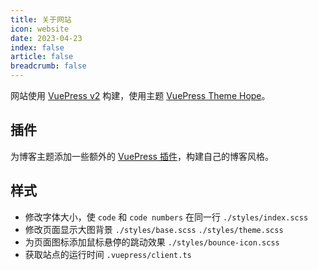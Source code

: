 ```yaml
---
title: 关于网站
icon: website
date: 2023-04-23
index: false
article: false
breadcrumb: false
---
```


网站使用 [VuePress v2](https://vuejs.press/zh) 构建，使用主题 [VuePress Theme Hope](https://theme-hope.vuejs.press/zh/)。

## 插件

为博客主题添加一些额外的 [VuePress 插件](../blog/theme_plugins.md)，构建自己的博客风格。

## 样式

- 修改字体大小，使 `code` 和 `code numbers` 在同一行 `./styles/index.scss`
- 修改页面显示大图背景 `./styles/base.scss` `./styles/theme.scss`
- 为页面图标添加鼠标悬停的跳动效果 `./styles/bounce-icon.scss`
- 获取站点的运行时间 `.vuepress/client.ts`
